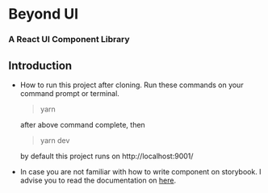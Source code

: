 # Beyond UI

### A React UI Component Library

## Introduction

- How to run this project after cloning. Run these commands on your command prompt or terminal.

  > yarn

  after above command complete, then

  > yarn dev

  by default this project runs on http://localhost:9001/

- In case you are not familiar with how to write component on storybook. I advise you to read the documentation on [here](https://storybook.js.org/docs/basics/writing-stories/).
